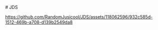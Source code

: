 #   J D S 

https://github.com/RandomJusicool/JDS/assets/118062596/932c585d-1512-469b-a708-d139b2549da8
